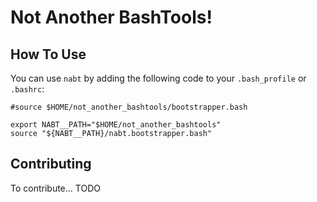 # Not Another BashTools!

## How To Use

You can use `nabt` by adding the following code to your `.bash_profile` or `.bashrc`:

```shell
#source $HOME/not_another_bashtools/bootstrapper.bash

export NABT__PATH="$HOME/not_another_bashtools"
source "${NABT__PATH}/nabt.bootstrapper.bash"
```

## Contributing

To contribute... TODO